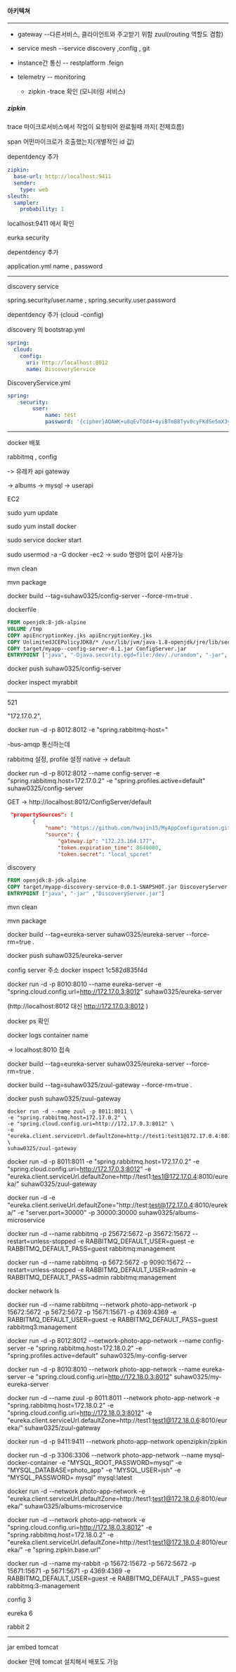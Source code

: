 #### 아키텍쳐

---

- gateway --다른서비스, 클라이언트와 주고받기 위함  zuul(routing 역할도 겸함)

- service mesh --service discovery ,config , git 
- instance간 통신 -- restplatform .feign
- telemetry -- monitoring
  - zipkin -trace 확인 (모니터링 서비스)



##### zipkin

trace 마이크로서비스에서 작업이 요청되어 완료될때 까지( 전체흐름)

span  어떤마이크로가 호출했는지(개별적인 id 값)



depentdency 추가

```yaml
zipkin:
  base-url: http://localhost:9411
  sender:
    type: web
sleuth:
  sampler:
    probability: 1
```

 localhost:9411 에서 확인



eurka security 

depentdency 추가 

application.yml  name , password 

---

discovery service 

spring.security/user.name , spring.security.user.password



depentdency 추가 (cloud -config)

discovery 의 bootstrap.yml

```yaml
spring:
  cloud:
    config:
      uri: http://localhost:8012
      name: DiscoveryService
```

DiscoveryService.yml

```yaml
spring:
    security:
        user:
            name: test
            password: '{cipher}AQAWK+u8qEvTQd4+4yiBTmB8Tyv0cyFKdSe5mX3y+76OjgeZ6R7DofpGo1X33kVMESb9C51EcoUjCxK/FgIFlElk/yjPKx+vIyjnHL0bAZWVtDh7mvsLN+2rUUDpAz6uXUQvNJQ5kyS7ksOwi6xxgR7BF6FkHrqNnR0u4akuLH2VXjh+b12OuXD6tPtwNYhnhZzLSjLJj94WdNMOjX0B2DJjFI7JfNDVfmyHqt8Ze6TSdWzAtdM+AzG5NmJbpFPx0n9D2myWKO82rH/yKisn0DI88LkbgJHRhFy9L/iI0s0yNGEwAfXoMUjiRypI3PVnsGXy4S8I3Xn/A4MR9Ax/LXSvDR/XydyNu44FoDY0jqFQKJUGIuCqR6sj2gRY8W7o0ME='
```



---

docker 배포

 rabbitmq , config 

-> 유레카 api gateway 

-> albums -> mysql -> userapi

EC2 

sudo yum update 

sudo yum install docker

sudo service docker start 

sudo usermod -a -G docker -ec2 -> sudo 명령어 없이 사용가능



mvn clean 

mvn package 

docker build --tag=suhaw0325/config-server --force-rm=true .



dockerfile 

```dockerfile
FROM openjdk:8-jdk-alpine
VOLUME /tmp
COPY apiEncryptionKey.jks apiEncryptionKey.jks
COPY UnlimitedJCEPolicyJDK8/* /usr/lib/jvm/java-1.8-openjdk/jre/lib/security/
COPY target/myapp--config-server-0.1.jar ConfigServer.jar
ENTRYPOINT ["java", "-Djava.security.egd=file:/dev/./urandom", "-jar", "ConfigServer.jar"]

```



docker push suhaw0325/config-server



docker inspect myrabbit

---

521

"172.17.0.2",

docker run -d -p 8012:8012 -e "spring.rabbitmq-host="

-bus-amqp  통신하는데 

rabbitmq 설정, profile 설정 native -> default 

docker run -d -p 8012:8012 --name config-server -e "spring.rabbitmq.host=172.17.0.2" -e "spring.profiles.active=default" suhaw0325/config-server

GET -> http://localhost:8012/ConfigServer/default

 

```JSON
 "propertySources": [
        {
            "name": "https://github.com/hwajin15/MyAppConfiguration.git/application.yml",
            "source": {
                "gateway.ip": "172.23.164.177",
                "token.expiration_time": 8640000,
                "token.secret": "local_spcret"
```



discovery

```dockerfile
FROM openjdk:8-jdk-alpine
COPY target/myapp-discovery-service-0.0.1-SNAPSHOT.jar DiscoveryServer.jar
ENTRYPOINT ["java", "-jar" ,"DiscoveryServer.jar"]
```

mvn clean

mvn package 

docker build --tag=eureka-server suhaw0325/eureka-server --force-rm=true .

docker push suhaw0325/eureka-server 



config server 주소 docker inspect 1c582d835f4d

docker run -d -p 8010:8010 --name eureka-server -e "spring.cloud.config.url=http://172.17.0.3:8012"  suhaw0325/eureka-server

(http://localhost:8012 대신 http://172.17.0.3:8012 )

docker ps 확인

docker logs container name

 -> localhost:8010 접속 



docker build --tag=eureka-server suhaw0325/eureka-server --force-rm=true .

docker build --tag=suhaw0325/zuul-gateway --force-rm=true .

docker push suhaw0325/zuul-gateway

```
docker run -d --name zuul -p 8011:8011 \
-e "spring.rabbitmq.host=172.17.0.2" \
-e "spring.cloud.config.uri=http://172.17.0.3:8012" \
-e "eureka.client.serviceUrl.defaultZone=http://test1:test1@172.17.0.4:8010/eureka/" \
suhaw0325/zuul-gateway
```



docker run -d -p 8011:8011 -e "spring.rabbitmq.host=172.17.0.2" -e "spring.cloud.config.uri=http://172.17.0.3:8012" -e "eureka.client.serviceUrl.defaultZone=http://test1:tes1@172.17.0.4:8010/eureka/" suhaw0325/zuul-gateway



docker run -d -e "eureka.client.seriveUrl.defaultZone="http://test:test@172.17.0.4:8010/eureka/"  -e "server.port=30000" -p 30000:30000 suhaw0325/albums-microservice





docker run -d --name rabbitmq -p 25672:5672 -p 35672:15672 --restart=unless-stopped -e RABBITMQ_DEFAULT_USER=guest -e RABBITMQ_DEFAULT_PASS=guest rabbitmq:management



docker run -d --name rabbitmq -p 5672:5672 -p 9090:15672 --restart=unless-stopped -e RABBITMQ_DEFAULT_USER=admin -e RABBITMQ_DEFAULT_PASS=admin rabbitmq:management







docker network ls



docker run -d --name rabbitmq --network photo-app-network -p 15672:5672 -p 5672:5672 -p 15671:15671 -p 4369:4369 -e RABBITMQ_DEFAULT_USER=guest -e RABBITMQ_DEFAULT_PASS=guest rabbitmq3:management



docker run -d -p 8012:8012 --network-photo-app-network --name config-server -e "spring.rabbitmq.host=172.18.0.2" -e "spring.profiles.active=default" suhaw0325/my-config-server



docker run -d -p 8010:8010 --network photo-app-network --name eureka-server -e "spring.cloud.config.uri=http://172.18.0.3:8012"  suhaw0325/my-eureka-server





docker run -d --name zuul -p 8011:8011 --network photo-app-network -e "spring.rabbitmq.host=172.18.0.2" -e "spring.cloud.config.uri=http://172.18.0.3:8012" -e "eureka.client.serviceUrl.defaultZone=http://test1:test1@172.18.0.6:8010/eureka/" suhaw0325/zuul-gateway



docker run -d -p 9411:9411 --network photo-app-network openzipkin/zipkin



docker run -d -p 3306:3306 --network photo-app-network --name mysql-docker-container -e "MYSQL_ROOT_PASSWORD=mysql" -e "MYSQL_DATABASE=photo_app" -e "MYSQL_USER=jsh" -e "MYSQL_PASSWORD= mysql" mysql:latest



docker run -d --network photo-app-network -e "eureka.client.serviceUrl.defaultZone=http://test1:test1@172.18.0.6:8010/eureka/" suhaw0325/albums-microservice



docker run -d --network photo-app-network -e "spring.cloud.config.uri=http://172.18.0.3:8012" -e "spring.rabbitmq.host=172.18.0.2" -e "eureka.client.serviceUrl.defaultZone=http://test1:test1@172.18.0.4:8010/eureka/" -e "spring.zipkin.base.url"



docker run -d --name my-rabbit -p 15672:15672 -p 5672:5672 -p 15671:15671 -p 5671:5671 -p 4369:4369 -e RABBITMQ_DEFAULT_USER=guest -e RABBITMQ_DEFAULT
_PASS=guest rabbitmq:3-management



config 3 

eureka 6 

rabbit 2



---

jar  embed tomcat



docker 안에 tomcat 설치해서 배포도 가능

